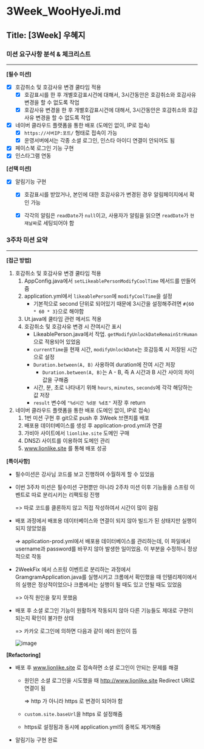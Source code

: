 # 3Week_WooHyeJi.md

## Title: [3Week] 우혜지

### 미션 요구사항 분석 & 체크리스트

---
**[필수 미션]**
- [x] 호감취소 및 호감사유 변경 쿨타임 적용
  - [x] 호감표시를 한 후 개별호감표시건에 대해서, 3시간동안은 호감취소와 호감사유 변경을 할 수 없도록 작업
  - [x] 호감사유 변경을 한 후 개별호감표시건에 대해서, 3시간동안은 호감취소와 호감사유 변경을 할 수 없도록 작업
- [x] 네이버 클라우드 플랫폼을 통한 배포 (도메인 없이, IP로 접속)
  - [x] `https://서버IP:포트/` 형태로 접속이 가능
  - [x] 운영서버에서는 각종 소셜 로그인, 인스타 아이디 연결이 안되어도 됨
- [x] 페이스북 로그인 기능 구현
- [x] 인스타그램 연동

**[선택 미션]**
- [x] 알림기능 구현
  - [x] 호감표시를 받았거나, 본인에 대한 호감사유가 변경된 경우 알림페이지에서 확인 가능
  - [x] 각각의 알림은 `readDate`가 `null`이고, 사용자가 알림을 읽으면 `readDate`가 `현재날짜`로 세팅되어야 함



### 3주차 미션 요약

---

**[접근 방법]**
1. 호감취소 및 호감사유 변경 쿨타임 적용
    1) AppConfig.java에서 `setLikeablePersonModifyCoolTime` 메서드를 만들어줌
   2) application.yml에서 `likeablePerson`에 `modifyCoolTime`을 설정
      - 기본적으로 second 단위로 되어있기 때문에 3시간을 설정해주려면 `#{60 * 60 * 3}`으로 해야함
   3) Ut.java에 쿨타임 관련 메서드 적용
   4) 호감취소 및 호감사유 변경 시 잔여시간 표시
      - LikeablePerson.java에서 작업. `getModifyUnlockDateRemainStrHuman`으로 적용되어 있었음
      - `currentTime`을 현재 시간, `modifyUnlockDate`는 호감등록 시 저장된 시간으로 설정
      - `Duration.between(A, B)` 사용하여 duration에 잔여 시간 저장
        - `Duration.between(A, B)`는 A - B, 즉 A 시간과 B 시간 사이의 차이값을 구해줌
      - 시간, 분, 초로 나타내기 위해 `hours`, `minutes`, `seconds`에 각각 해당하는 값 저장
      - `result` 변수에 `"%d시간 %d분 %d초"` 저장 후 return
2. 네이버 클라우드 플랫폼을 통한 배포 (도메인 없이, IP로 접속)
   1) 1번 미션 구현 후 git으로 push 후 3Week 브랜치를 배포
   2) 배포용 데이터베이스를 생성 후 application-prod.yml과 연결
   3) 가비아 사이트에서 `lionlike.site` 도메인 구매
   4) DNSZi 사이트를 이용하여 도메인 관리
   5) www.lionlike.site 를 통해 배포 성공


**[특이사항]**
- 필수미션은 강사님 코드를 보고 진행하여 수월하게 할 수 있었음
- 이번 3주차 미션은 필수미션 구현뿐만 아니라 2주차 미션 이후 기능들을 스프링 이벤트로 따로 분리시키는 리팩토링 진행 
  
  => 따로 코드를 클론하지 않고 직접 작성하여서 시간이 많이 걸림
- 배포 과정에서 배포용 데이터베이스와 연결이 되지 않아 빌드가 된 상태지만 실행이 되지 않았었음
  
  => application-prod.yml에서 배포용 데이터베이스를 관리하는데, 이 파일에서 username과 password를 바꾸지 않아 발생한 일이었음. 이 부분을 수정하니 정상적으로 작동
- 2WeekFix 에서 스프링 이벤트로 분리하는 과정에서 GramgramApplication.java를 실행시키고 크롬에서 확인했을 때 인텔리제이에서의 실행은 정상적이었으나 크롬에서는 실행이 될 때도 있고 안될 때도 있었음 

  => 아직 원인을 찾지 못했음
- 배포 후 소셜 로그인 기능이 원활하게 작동되지 않아 다른 기능들도 제대로 구현이 되는지 확인이 불가한 상태

  => 카카오 로그인에 의하면 다음과 같이 에러 원인이 뜸

    ![image](https://user-images.githubusercontent.com/118504257/236112785-03fa2865-71e8-4e11-9c9d-018f24d3e094.png)

**[Refactoring]**
- 배포 후 www.lionlike.site 로 접속하면 소셜 로그인이 안되는 문제를 해결
  - 원인은 소셜 로그인을 시도했을 때 http://www.lionlike.site Redirect URI로 연결이 됨

    => http 가 아니라 https 로 변경이 되어야 함
  - `custom.site.baseUrl`을 https 로 설정해줌
  - https로 설정됨과 동시에 application.yml의 중복도 제거해줌
- 알림기능 구현 완료